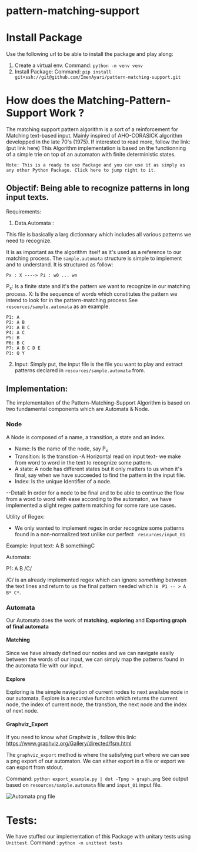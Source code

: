 # pattern-matching-support

# Install Package 
Use the following url to be able to install the package and play along: 
1. Create a virtual env. 
Command: ``` python -m venv venv ```
2. Install Package: 
Command: ``` pip install git+ssh://git@github.com/ImenAyari/pattern-matching-support.git ```

# How does the Matching-Pattern-Support Work ? 
The matching support pattern algorithm is a sort of a reinforcement for Matching text-based input. Mainly inspired of AHO-CORASICK algorithm developped in the late 70's (1975).
If interested to read more, follow the link: (put link here)
This Algorithm implementation is based on the functionning of a simple trie on top of an automaton with finite deterministic states.

    Note: This is a ready to use Package and you can use it as simply as any other Python Package. Click here to jump right to it.

## Objectif: Being able to recognize patterns in long input texts. 
Requirements: 
1. Data.Automata : 

This file is basically a larg dictionnary which includes all various patterns we need to recognize.

It is as important as the algorithm itself as it's used as a reference to our matching process.
The ```sample.automata``` structure is simple to implement and to understand. 
It is structured as follow: 
   
    Px : X ----> Pi : w0 ... wn
  
P<sub>x</sub>: Is a finite state and it's the pattern we want to recognize in our matching process. 
X: Is the sequence of words which constitutes the pattern we intend to look for in the pattern-matching process
See ```resources/sample.automata``` as an example.

    P1: A
    P2: A B
    P3: A B C
    P4: A C
    P5: B
    P6: B C
    P7: A B C D E
    P1: Q Y 

2. Input: Simply put, the input file is the file you want to play and extract patterns declared in ```resources/sample.automata``` from.

## Implementation: 
The implementaiton of the Pattern-Matching-Support Algorithm is based on two fundamental components which are Automata & Node.

### Node
A Node is composed of a name, a transition, a state and an index.
- Name: Is the name of the node, say P<sub>x<sub>
- Transition: Is the transtion -A Horizontal read on input text- we make from word to word in the text to recognize some pattern.
- A state: A node has different states but it only matters to us when it's final, say when we have succeeded to find the pattern in the input file.
- Index: Is the unique Identifier of a node.

--Detail: In order for a node to be final and to be able to continue the flow from a word to word with ease according to the automaton, we have implemented a slight regex pattern matching for some rare use cases. 

Utility of Regex: 
- We only wanted to implement regex in order recognize some patterns found in a non-normalized text unlike our perfect 
``` resources/input_01``` 

Example: 
Input text: A B somethingC

Automata: 

P1: A B /C/

/C/ is an already implemented regex which can ignore *something* between the text lines and return to us the final pattern needed which is ``` P1 -- > A B* C*```.

### Automata
Our Automata does the work of **matching**, **exploring** and **Exporting graph of final automata**

#### Matching
Since we have already defined our nodes and we can navigate easily between the words of our input, we can simply map the patterns found in the automata file with our input.
#### Explore
Exploring is the simple navigation of current nodes to next availabe node in our automata. 
Explore is a recursive funciton which returns the current node, the index of current node, the transtion, the next node and the index of next node. 

#### Graphviz_Export
If you need to know what Graphviz is , follow this link: https://www.graphviz.org/Gallery/directed/fsm.html

The ``` graphviz_export ``` method is where the satisfying part where we can see a png export of our automaton. 
We can either export in a file or export we can export from stdout. 

Command: 
```python export_example.py | dot -Tpng > graph.png```
See output based on ```resources/sample.automata``` file and ```input_01``` input file. 


![Automata png file](graph.png" "Automata png file.")

# Tests: 
We have stuffed our implementation of this Package with unitary tests using ```Unittest```.
Command : ```python -m unittest tests```


